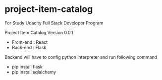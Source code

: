 # project-item-catalog
For Study Udacity Full Stack Developer Program

Project Item Catalog 
Version 0.0.1

- Front-end : React 
- Back-end : Flask

Backend will have to config python interpreter and run following command 
- pip install flask
- pip install sqlalchemy
